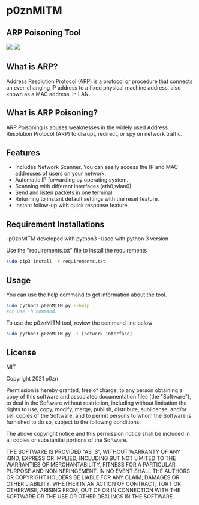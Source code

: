 # p0znMITM
## ARP Poisoning Tool

![](https://www.linkpicture.com/q/pic1_7.jpg)
![](https://www.linkpicture.com/q/pic2_2.jpg)

## What is ARP?
Address Resolution Protocol (ARP) is a protocol or procedure that connects an ever-changing IP address to a fixed physical machine address, also known as a MAC address, in  LAN.

## What is ARP Poisoning?
ARP Poisoning is abuses weaknesses in the widely used Address Resolution Protocol (ARP) to disrupt, redirect, or spy on network traffic. 

## Features
- Includes Network Scanner. You can easily access the IP and MAC addresses of users on your network.
- Automatic IP forwarding by operating system.
- Scanning with different interfaces (eth0,wlan0).
- Send and listen packets in one terminal.
- Returning to instant default settings with the reset feature. 
- Instant follow-up with quick response feature. 

## Requirement Installations

-p0znMITM developed with python3 
-Used with python 3 version

Use the "requirements.txt" file to install the requirements

```sh
sudo pip3 install -r requirements.txt
```

## Usage

You can use the help command to get information about the tool.

```sh
sudo python3 p0znMITM.py --help 
#or use -h command.
```

To use the p0znMITM tool, review the command line below

```sh
sudo python3 p0znMITM.py -i [network interface] 
```

## License

MIT

Copyright 2021 p0zn

Permission is hereby granted, free of charge, to any person obtaining a copy of this software and associated documentation files (the "Software"), to deal in the Software without restriction, including without limitation the rights to use, copy, modify, merge, publish, distribute, sublicense, and/or sell copies of the Software, and to permit persons to whom the Software is furnished to do so, subject to the following conditions:

The above copyright notice and this permission notice shall be included in all copies or substantial portions of the Software.

THE SOFTWARE IS PROVIDED "AS IS", WITHOUT WARRANTY OF ANY KIND, EXPRESS OR IMPLIED, INCLUDING BUT NOT LIMITED TO THE WARRANTIES OF MERCHANTABILITY, FITNESS FOR A PARTICULAR PURPOSE AND NONINFRINGEMENT. IN NO EVENT SHALL THE AUTHORS OR COPYRIGHT HOLDERS BE LIABLE FOR ANY CLAIM, DAMAGES OR OTHER LIABILITY, WHETHER IN AN ACTION OF CONTRACT, TORT OR OTHERWISE, ARISING FROM, OUT OF OR IN CONNECTION WITH THE SOFTWARE OR THE USE OR OTHER DEALINGS IN THE SOFTWARE.


